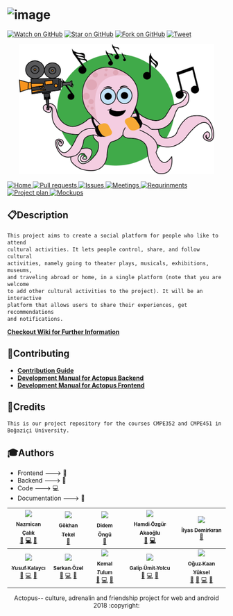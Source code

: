 # ![image](http://46.101.223.116/assets/logo_small.png) 
 [![Watch on GitHub][github-watch-badge]][github-watch]
 [![Star on GitHub][github-star-badge]][github-star]
 [![Fork on GitHub][github-fork-badge]][github-fork]
 [![Tweet][twitter-badge]][twitter]
  </br>
  
<p align="center">
  <a href = "https://github.com/bounswe/bounswe2018group9/blob/master/wiki/images/logo.png">
    <img src="wiki/images/logo.png" width="450px" height="300px">
  </a>
</p>

<a href="https://github.com/bounswe/bounswe2018group9/wiki">
  <img src="https://img.shields.io/badge/HOME-Wiki-ff69b4.svg" alt="Home">
</a>
<a href="https://github.com/bounswe/bounswe2018group9/pulls">
  <img src="https://img.shields.io/badge/BUILD-Pull%20Request-ff69b4.svg" alt="Pull requests">
</a>
<a href="https://github.com/bounswe/bounswe2018group9/issues">
  <img src="https://img.shields.io/badge/OPEN-Issues-ff69b4.svg" alt="Issues">
</a>
<a href="https://github.com/bounswe/bounswe2018group9/wiki/Meeting-%235-(05.03.2018)">
  <img src="https://img.shields.io/badge/ACTOPUS-Meetings-ff69b4.svg" alt="Meetings">
</a>
<a href="https://github.com/bounswe/bounswe2018group9/wiki/Requirements-Analysis">
  <img src="https://img.shields.io/badge/PROJECT-Requirements-ff69b4.svg" alt="Requrinments">
</a>
<a href="https://github.com/bounswe/bounswe2018group9/wiki/Project-Plan">
  <img src="https://img.shields.io/badge/PROJECT-Project%20Plan-ff69b4.svg" alt="Project plan">
</a>
<a href="https://github.com/bounswe/bounswe2018group9/wiki/Mockups(Both)">
  <img src="https://img.shields.io/badge/PROJECT-Mockups-ff69b4.svg" alt="Mockups">
</a>

## :clipboard:Description
```
This project aims to create a social platform for people who like to attend
cultural activities. It lets people control, share, and follow cultural
activities, namely going to theater plays, musicals, exhibitions, museums,
and traveling abroad or home, in a single platform (note that you are welcome
to add other cultural activities to the project). It will be an interactive
platform that allows users to share their experiences, get recommendations
and notifications.
```

**[Checkout Wiki for Further Information](https://github.com/bounswe/bounswe2018group9/wiki)**

## :open_file_folder:Contributing

* **[Contribution Guide](https://github.com/bounswe/bounswe2018group9/wiki/Contribution-Guide)**
* **[Development Manual for Actopus Backend](https://github.com/bounswe/bounswe2018group9/tree/master/backend)**
* **[Development Manual for Actopus Frontend](https://github.com/bounswe/bounswe2018group9/tree/master/frontend)**

## :link:Credits
```
This is our project repository for the courses CMPE352 and CMPE451 in Boğaziçi University. 
```

## :mortar_board:Authors
* Frontend      ---> :art:
* Backend       ---> :wrench:
* Code          ---> :computer:
* Documentation ---> :book:

<!-- ALL-CONTRIBUTORS-LIST:START - Do not remove or modify this section -->
<!-- prettier-ignore -->
| [<img src="https://avatars3.githubusercontent.com/u/25107149?s=400&v=4)](https://github.com/bounswe/bounswe2018group9/wiki/Nazmican-%C3%87al%C4%B1k" width="150px;"/><br /><sub><b>Nazmican Çalık</b></sub>](https://github.com/bounswe/bounswe2018group9/wiki/Nazmican-%C3%87al%C4%B1k)<br /> [🔧]("Backend") [💻]("Code") [📖]("Documentation")  | [<img src="https://avatars2.githubusercontent.com/u/32368789?s=400&v=4" width="150px;"/><br /><sub><b>Gökhan Tekel</b></sub>](https://github.com/bounswe/bounswe2018group9/wiki/G%C3%B6khan-Tekel)<br />[🔧]("Backend")  | [<img src="https://avatars0.githubusercontent.com/u/36166597?s=400&v=4" width="150px;"/><br /><sub><b>Didem Öngü</b></sub>](https://github.com/bounswe/bounswe2018group9/wiki/Didem-%C3%96ng%C3%BC)<br />[🎨]("Frontend")  | [<img src="https://avatars1.githubusercontent.com/u/25777154?s=400&v=4" width="150px;"/><br /><sub><b>Hamdi Özgür Akaoğlu</b></sub>](https://github.com/bounswe/bounswe2018group9/wiki/Hamdi-%C3%96zg%C3%BCr-Akao%C4%9Flu)<br />[🔧]("Backend") [💻]("Code")  | [<img src="https://avatars3.githubusercontent.com/u/22779022?s=400&v=4" width="150px;"/><br /><sub><b>İlyas Demirkıran</b></sub>](https://github.com/bounswe/bounswe2018group9/wiki/%C4%B0lyas-Demirk%C4%B1ran)<br />[🎨]("Frontend") | 
| :---: | :---: | :---: | :---: | :---: |
| [<img src="https://avatars0.githubusercontent.com/u/23294453?s=460&v=4)](https://github.com/bounswe/bounswe2018group9/wiki/Nazmican-%C3%87al%C4%B1k" width="150px;"/><br /><sub><b>Yusuf Kalaycı</b></sub>](https://github.com/bounswe/bounswe2018group9/wiki/Yusuf-Kalayc%C4%B1)<br /> [🔧]("Backend") [💻]("Code") [📖]("Documentation")  | [<img src="https://avatars0.githubusercontent.com/u/32355782?s=400&v=4" width="150px;"/><br /><sub><b>Serkan Özel</b></sub>](https://github.com/bounswe/bounswe2018group9/wiki/Serkan-%C3%96zel)<br /> [🎨]("Frontend") [💻]("Code") [📖]("Documentation") | [<img src="https://avatars0.githubusercontent.com/u/14013649?s=400&v=4" width="150px;"/><br /><sub><b>Kemal Tulum</b></sub>](https://github.com/bounswe/bounswe2018group9/wiki/Kemal-Tulum)<br /> [🎨]("Frontend") [💻]("Code") [📖]("Documentation")| [<img src="https://avatars0.githubusercontent.com/u/36168341?s=400&v=4" width="150px;"/><br /><sub><b>Galip Ümit Yolcu</b></sub>](https://github.com/bounswe/bounswe2018group9/wiki/Galip-%C3%9Cmit-Yolcu)<br /> [🔧]("Backend") [💻]("Code") [📖]("Documentation") | [<img src="https://avatars0.githubusercontent.com/u/21365309?s=400&v=4" width="150px;"/><br /><sub><b>Oğuz Kaan Yüksel</b></sub>](https://github.com/bounswe/bounswe2018group9/wiki/O%C4%9Fuz-Kaan-Y%C3%BCksel)<br /> [🎨]("Frontend") [🔧]("Backend") [💻]("Code") [📖]("Documentation")| 
<!-- ALL-CONTRIBUTORS-LIST:END -->

[github-watch-badge]:https://img.shields.io/github/watchers/bounswe/bounswe2018group9.svg?label=Watch&style=social
[github-watch]:https://github.com/bounswe/bounswe2018group9/watchers
[github-star-badge]:https://img.shields.io/github/stars/bounswe/bounswe2018group9.svg?label=Stars&style=social
[github-star]:https://github.com/bounswe/bounswe2018group9/stargazers
[github-fork-badge]:https://img.shields.io/github/forks/bounswe/bounswe2018group9.svg?label=Fork&style=social
[github-fork]:https://github.com/bounswe/bounswe2018group9/network/members
[twitter-badge]:https://img.shields.io/twitter/url/https/github.com/bounswe/bounswe2018group9.svg?style=social
[twitter]:https://twitter.com/bounactopus
<p align="center">
Actopus-- culture, adrenalin and friendship project for web and android 2018  :copyright: 
</p>
